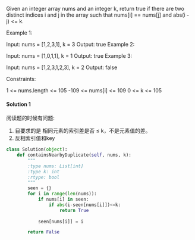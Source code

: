 Given an integer array nums and an integer k, return true if there are two distinct indices i and j in the array such that nums[i] == nums[j] and abs(i - j) <= k.

 

Example 1:

Input: nums = [1,2,3,1], k = 3
Output: true
Example 2:

Input: nums = [1,0,1,1], k = 1
Output: true
Example 3:

Input: nums = [1,2,3,1,2,3], k = 2
Output: false
 

Constraints:

1 <= nums.length <= 105
-109 <= nums[i] <= 109
0 <= k <= 105

#### Solution 1
阅读题的时候有问题:
1. 目要求的是 相同元素的索引差是否 ≤ k，不是元素值的差。
2. 反相索引值和key

```python
class Solution(object):
    def containsNearbyDuplicate(self, nums, k):
        """
        :type nums: List[int]
        :type k: int
        :rtype: bool
        """
        seen = {}
        for i in range(len(nums)):
            if nums[i] in seen:
                if abs(i-seen[nums[i]])<=k:
                    return True
            
            seen[nums[i]] = i

        return False
                
```